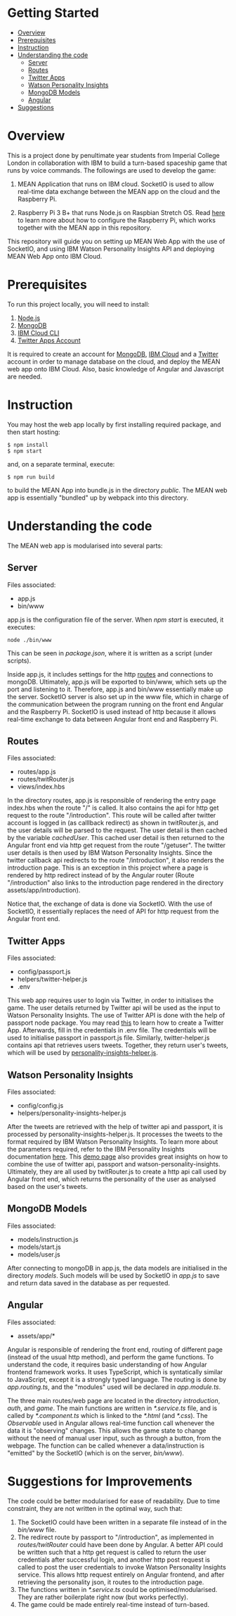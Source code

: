 # Getting Started
* [Overview](#overview)
* [Prerequisites](#prerequisites)
* [Instruction](#instruction)
* [Understanding the code](#understanding-the-code)
  * [Server](#server)
  * [Routes](#routes)
  * [Twitter Apps](#twitter-apps)
  * [Watson Personality Insights](#watson-personality-insights)
  * [MongoDB Models](#mongodb-models)
  * [Angular](#angular)
* [Suggestions](#suggestions-for-improvements)

# Overview 
This is a project done by penultimate year students from Imperial College London in collaboration with IBM to build a turn-based spaceship game that runs by voice commands. The followings are used to develop the game:

1. MEAN Application that runs on IBM cloud. SocketIO is used to allow real-time data exchange between the MEAN app on the cloud and the Raspberry Pi. 

2. Raspberry Pi 3 B+ that runs Node.js on Raspbian Stretch OS.  Read [here](https://github.com/CliveWongTohSoon/IBMRasberry.git) to learn more about how to configure the Raspberry Pi, which works together with the MEAN app in this repository. 

This repository will guide you on setting up MEAN Web App with the use of SocketIO, and using IBM Watson Personality Insights API and deploying MEAN Web App onto IBM Cloud. 

# Prerequisites
To run this project locally, you will need to install:  
1. [Node.js](https://nodejs.org/en/download/) 
2. [MongoDB](https://docs.mongodb.com/manual/installation/)
3. [IBM Cloud CLI](https://console.bluemix.net/docs/cli/index.html#overview)
4. [Twitter Apps Account](https://apps.twitter.com/)

It is required to create an account for [MongoDB](https://cloud.mongodb.com/), [IBM Cloud](https://www.ibm.com/cloud/) and a [Twitter](https://apps.twitter.com) account in order to manage database on the cloud, and deploy the MEAN web app onto IBM Cloud. Also, basic knowledge of Angular and Javascript are needed. 

# Instruction
You may host the web app locally by first installing required package, and then start hosting:
```
$ npm install
$ npm start
```
and, on a separate terminal, execute:
```
$ npm run build
```
to build the MEAN App into bundle.js in the directory *public*. The MEAN web app is essentially "bundled" up by webpack into this directory.

# Understanding the code
The MEAN web app is modularised into several parts:

## Server
Files associated:
* app.js
* bin/www 

app.js is the configuration file of the server. When *npm start* is executed, it executes: 
```
node ./bin/www
```
This can be seen in *package.json*, where it is written as a script (under scripts). 

Inside app.js, it includes settings for the http [routes](#routes) and connections to mongoDB. Ultimately, app.js will be exported to bin/www, which sets up the port and listening to it. Therefore, app.js and bin/www essentially make up the server. SocketIO server is also set up in the www file, which in charge of the communication between the program running on the front end Angular and the Raspberry Pi. SocketIO is used instead of http because it allows real-time exchange to data between Angular front end and Raspberry Pi.  

## Routes
Files associated:
* routes/app.js
* routes/twitRouter.js
* views/index.hbs

In the directory routes, app.js is responsible of rendering the entry page index.hbs when the route "/" is called. It also contains the api for http get request to the route "/introduction". This route will be called after twitter account is logged in (as calllback redirect) as shown in twitRouter.js, and the user details will be parsed to the request. The user detail is then cached by the variable *cachedUser*. This cached user detail is then returned to the Angular front end via http get request from the route "/getuser". The twitter user details is then used by IBM Watson Personality Insights. Since the twitter callback api redirects to the route "/introduction", it also renders the introduction page. This is an exception in this project where a page is rendered by http redirect instead of by the Angular router (Route "/introduction" also links to the introduction page rendered in the directory assets/app/introduction). 

Notice that, the exchange of data is done via SocketIO. With the use of SocketIO, it essentially replaces the need of API for http request from the Angular front end.

## Twitter Apps
Files associated:
* config/passport.js
* helpers/twitter-helper.js
* .env

This web app requires user to login via Twitter, in order to initialises the game. The user details returned by Twitter api will be used as the input to Watson Personality Insights. The use of Twitter API is done with the help of passport node package. You may read [this](http://docs.inboundnow.com/guide/create-twitter-application/) to learn how to create a Twitter App. Afterwards, fill in the credentials in .env file. The credentials will be used to initialise passport in passport.js file. Similarly, twitter-helper.js contains api that retrieves users tweets. Together, they return user's tweets, which will be used by [personality-insights-helper.js](#watson-personality-insights).

## Watson Personality Insights
Files associated:
* config/config.js
* helpers/personality-insights-helper.js

After the tweets are retrieved with the help of twitter api and passport, it is processed by personality-insights-helper.js. It processes the tweets to the format required by IBM Watson Personality Insights. To learn more about the parameters required, refer to the IBM Personality Insights documentation [here](https://www.ibm.com/watson/developercloud/personality-insights/api/v3/node.html?node). This [demo page](https://personality-insights-demo.ng.bluemix.net/) also provides great insights on how to combine the use of twitter api, passport and watson-personality-insights. Ultimately, they are all used by twitRouter.js to create a http api call used by Angular front end, which returns the personality of the user as analysed based on the user's tweets.

## MongoDB Models
Files associated:
* models/instruction.js
* models/start.js
* models/user.js

After connecting to mongoDB in app.js, the data models are initialised in the directory *models*. Such models will be used by SocketIO in *app.js* to save and return data saved in the database as per requested.

## Angular
Files associated:
* assets/app/*

Angular is responsible of rendering the front end, routing of different page (instead of the usual http method), and perform the game functions. To understand the code, it requires basic understanding of how Angular frontend framework works. It uses TypeScript, which is syntatically similar to JavaScript, except it is a strongly typed language. The routing is done by *app.routing.ts*, and the "modules" used will be declared in *app.module.ts*. 

The three main routes/web page are located in the directory *introduction*, *auth*, and *game*. The main functions are written in *\*.service.ts* file, and is called by *\*.component.ts* which is linked to the *\*.html* (and *\*.css*). The *Observable* used in Angular allows real-time function call whenever the data it is "observing" changes. This allows the game state to change without the need of manual user input, such as through a button, from the webpage. The function can be called whenever a data/instruction is "emitted" by the SocketIO (which is on the server, *bin/www*). 

# Suggestions for Improvements
The code could be better modularised for ease of readability. Due to time constraint, they are not written in the optimal way, such that:

1. The SocketIO could have been written in a separate file instead of in the *bin/www* file.
2. The redirect route by passport to "/introduction", as implemented in *routes/twitRouter* could have been done by Angular. A better API could be written such that a http get request is called to return the user credentials after successful login, and another http post request is called to post the user credentials to invoke Watson Personality Insights service. This allows http request entirely on Angular frontend, and after retrieving the personality json, it routes to the introduction page.
3. The functions written in *\*.service.ts* could be optimised/modularised. They are rather boilerplate right now (but works perfectly).
4. The game could be made entirely real-time instead of turn-based.
